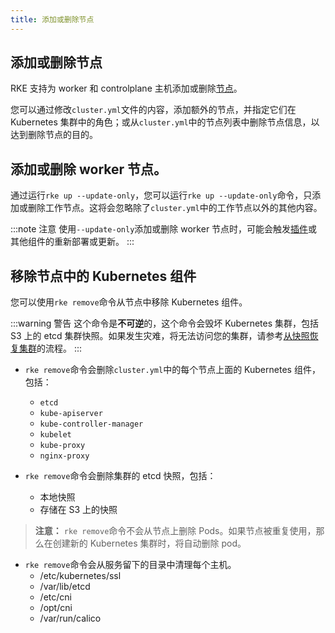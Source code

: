 ```yaml
---
title: 添加或删除节点
---
```


## 添加或删除节点

RKE 支持为 worker 和 controlplane 主机添加或删除[节点](/docs/rke/config-options/nodes/_index)。

您可以通过修改`cluster.yml`文件的内容，添加额外的节点，并指定它们在 Kubernetes 集群中的角色；或从`cluster.yml`中的节点列表中删除节点信息，以达到删除节点的目的。

## 添加或删除 worker 节点。

通过运行`rke up --update-only`，您可以运行`rke up --update-only`命令，只添加或删除工作节点。这将会忽略除了`cluster.yml`中的工作节点以外的其他内容。

:::note 注意
使用`--update-only`添加或删除 worker 节点时，可能会触发[插件](/docs/rke/config-options/add-ons/_index)或其他组件的重新部署或更新。
:::

## 移除节点中的 Kubernetes 组件

您可以使用`rke remove`命令从节点中移除 Kubernetes 组件。

:::warning 警告
这个命令是**不可逆**的，这个命令会毁坏 Kubernetes 集群，包括 S3 上的 etcd 集群快照。如果发生灾难，将无法访问您的集群，请参考[从快照恢复集群](/docs/rke/etcd-snapshots/_index)的流程。
:::

- `rke remove`命令会删除`cluster.yml`中的每个节点上面的 Kubernetes 组件，包括：

  - `etcd`
  - `kube-apiserver`
  - `kube-controller-manager`
  - `kubelet`
  - `kube-proxy`
  - `nginx-proxy`

- `rke remove`命令会删除集群的 etcd 快照，包括：
  - 本地快照
  - 存储在 S3 上的快照

> **注意：** `rke remove`命令不会从节点上删除 Pods。如果节点被重复使用，那么在创建新的 Kubernetes 集群时，将自动删除 pod。

- `rke remove`命令会从服务留下的目录中清理每个主机。
  - /etc/kubernetes/ssl
  - /var/lib/etcd
  - /etc/cni
  - /opt/cni
  - /var/run/calico
